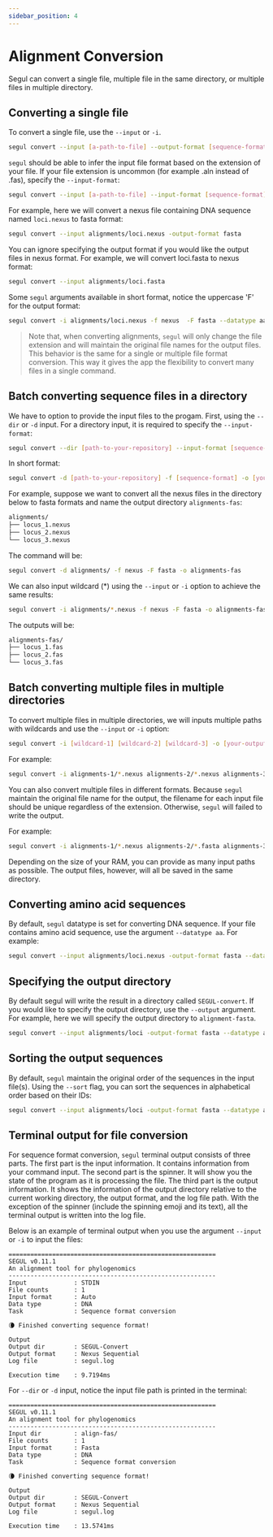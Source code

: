 ```yaml
---
sidebar_position: 4
---
```


# Alignment Conversion

Segul can convert a single file, multiple file in the same directory, or multiple files in multiple directory.

## Converting a single file

To convert a single file, use the `--input` or `-i`.

```Bash
segul convert --input [a-path-to-file] --output-format [sequence-format]
```

`segul` should be able to infer the input file format based on the extension of your file. If your file extension is uncommon (for example .aln instead of .fas), specify the `--input-format`:

```Bash
segul convert --input [a-path-to-file] --input-format [sequence-format] --output-format [sequence-format]
```

For example, here we will convert a nexus file containing DNA sequence named `loci.nexus` to fasta format:

```Bash
segul convert --input alignments/loci.nexus -output-format fasta
```

You can ignore specifying the output format if you would like the output files in nexus format. For example, we will convert loci.fasta to nexus format:

```Bash
segul convert --input alignments/loci.fasta
```

Some `segul` arguments available in short format, notice the uppercase 'F' for the output format:

```Bash
segul convert -i alignments/loci.nexus -f nexus  -F fasta --datatype aa -o alignment-fasta
```

> Note that, when converting alignments, `segul` will only change the file extension and will maintain the original file names for the output files. This behavior is the same for a single or multiple file format conversion. This way it gives the app the flexibility to convert many files in a single command.

## Batch converting sequence files in a directory

We have to option to provide the input files to the progam. First, using the `--dir` or `-d` input. For a directory input, it is required to specify the `--input-format`:

```Bash
segul convert --dir [path-to-your-repository] --input-format [sequence-format] --output [your-output-dir-name] --output-format [sequence-format]
```

In short format:

```Bash
segul convert -d [path-to-your-repository] -f [sequence-format] -o [your-output-dir-name]
```

For example, suppose we want to convert all the nexus files in the directory below to fasta formats and name the output directory `alignments-fas`:

```Bash
alignments/
├── locus_1.nexus
├── locus_2.nexus
└── locus_3.nexus
```

The command will be:

```Bash
segul convert -d alignments/ -f nexus -F fasta -o alignments-fas
```

We can also input wildcard (\*) using the `--input` or `-i` option to achieve the same results:

```Bash
segul convert -i alignments/*.nexus -f nexus -F fasta -o alignments-fas
```

The outputs will be:

```Bash
alignments-fas/
├── locus_1.fas
├── locus_2.fas
└── locus_3.fas
```

## Batch converting multiple files in multiple directories

To convert multiple files in multiple directories, we will inputs multiple paths with wildcards and use the `--input` or `-i` option:

```Bash
segul convert -i [wildcard-1] [wildcard-2] [wildcard-3] -o [your-output-dir-name]
```

For example:

```Bash
segul convert -i alignments-1/*.nexus alignments-2/*.nexus alignments-3/*.nexus -F fasta -o alignments-fas
```

You can also convert multiple files in different formats. Because `segul` maintain the original file name for the output, the filename for each input file should be unique regardless of the extension. Otherwise, `segul` will failed to write the output.

For example:

```Bash
segul convert -i alignments-1/*.nexus alignments-2/*.fasta alignments-3/*.fasta -F phylip -o alignments-phylip
```

Depending on the size of your RAM, you can provide as many input paths as possible. The output files, however, will all be saved in the same directory.

## Converting amino acid sequences

By default, `segul` datatype is set for converting DNA sequence. If your file contains amino acid sequence, use the argument `--datatype aa`. For example:

```Bash
segul convert --input alignments/loci.nexus -output-format fasta --datatype aa
```

## Specifying the output directory

By default segul will write the result in a directory called `SEGUL-convert`. If you would like to specify the output directory, use the `--output` argument. For example, here we will specify the output directory to `alignment-fasta`.

```Bash
segul convert --input alignments/loci -output-format fasta --datatype aa --output alignment-fasta
```

## Sorting the output sequences

By default, `segul` maintain the original order of the sequences in the input file(s). Using the `--sort` flag, you can sort the sequences in alphabetical order based on their IDs:

```Bash
segul convert --input alignments/loci -output-format fasta --datatype aa --output alignment-fasta --sort
```

## Terminal output for file conversion

For sequence format conversion, `segul` terminal output consists of three parts. The first part is the input information. It contains information from your command input. The second part is the spinner. It will show you the state of the program as it is processing the file. The third part is the output information. It shows the information of the output directory relative to the current working directory, the output format, and the log file path. With the exception of the spinner (include the spinning emoji and its text), all the terminal output is written into the log file.

Below is an example of terminal output when you use the argument `--input` or `-i` to input the files:

```Text
=========================================================
SEGUL v0.11.1
An alignment tool for phylogenomics
---------------------------------------------------------
Input             : STDIN
File counts       : 1
Input format      : Auto
Data type         : DNA
Task              : Sequence format conversion

🌘 Finished converting sequence format!

Output
Output dir        : SEGUL-Convert
Output format     : Nexus Sequential
Log file          : segul.log

Execution time    : 9.7194ms
```

For `--dir` or `-d` input, notice the input file path is printed in the terminal:

```Text
=========================================================
SEGUL v0.11.1
An alignment tool for phylogenomics
---------------------------------------------------------
Input dir         : align-fas/
File counts       : 1
Input format      : Fasta
Data type         : DNA
Task              : Sequence format conversion

🌘 Finished converting sequence format!

Output
Output dir        : SEGUL-Convert
Output format     : Nexus Sequential
Log file          : segul.log

Execution time    : 13.5741ms
```
